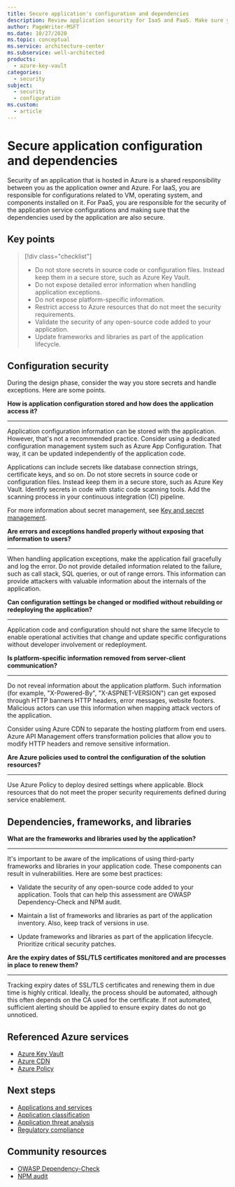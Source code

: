```yaml
---
title: Secure application's configuration and dependencies
description: Review application security for IaaS and PaaS. Make sure your configuration is secure. Also check the dependencies, frameworks, and libraries.
author: PageWriter-MSFT
ms.date: 10/27/2020
ms.topic: conceptual
ms.service: architecture-center
ms.subservice: well-architected
products:
  - azure-key-vault
categories: 
  - security
subject:
  - security
  - configuration
ms.custom:
  - article
---
```


# Secure application configuration and dependencies

Security of an application that is hosted in Azure is a shared responsibility between you as the application owner and Azure. For IaaS, you are responsible for configurations related to VM, operating system, and components installed on it. For PaaS, you are responsible for the security of the application service configurations and making sure that the dependencies used by the application are also secure.

## Key points
> [!div class="checklist"]
>- Do not store secrets in source code or configuration files. Instead keep them in a secure store, such as Azure Key Vault.
>- Do not expose detailed error information when handling application exceptions.
>- Do not expose platform-specific information.
>- Restrict access to Azure resources that do not meet the security requirements.
>- Validate the security of any open-source code added to your application.
>- Update frameworks and libraries as part of the application lifecycle. 

## Configuration security

During the design phase, consider the way you store secrets and handle exceptions. Here are some points.

<a id="secrets">**How is application configuration stored and how does the application access it?**</a>
***

Application configuration information can be stored with the application. However, that's not a recommended practice. Consider using a dedicated configuration management system such as Azure App Configuration. That way, it can be updated independently of the application code.

Applications can include secrets like database connection strings, certificate keys, and so on. Do not store secrets in source code or configuration files. Instead keep them in a secure store, such as Azure Key Vault. Identify secrets in code with static code scanning tools. Add the scanning process in your continuous integration (CI) pipeline.

For more information about secret management, see [Key and secret management](design-storage-keys.md).

**Are errors and exceptions handled properly without exposing that information to users?**
***

When handling application exceptions, make the application fail gracefully and log the error. Do not provide detailed information related to the failure, such as call stack, SQL queries, or out of range errors. This information can provide attackers with valuable information about the internals of the application.

<a id="config-change">**Can configuration settings be changed or modified without rebuilding or redeploying the application?**</a>
***

Application code and configuration should not share the same lifecycle to enable operational activities that change and update specific configurations without developer involvement or redeployment.

**Is platform-specific information removed from server-client communication?**
***

Do not reveal information about the application platform. Such information (for example, "X-Powered-By", "X-ASPNET-VERSION") can get exposed through HTTP banners HTTP headers, error messages, website footers. Malicious actors can use this information when mapping attack vectors of the application.

Consider using Azure CDN to separate the hosting platform from end users. Azure API Management offers transformation policies that allow you to modify HTTP headers and remove sensitive information.

**Are Azure policies used to control the configuration of the solution resources?**
***

Use Azure Policy to deploy desired settings where applicable. Block resources that do not meet the proper security requirements defined during service enablement.


## Dependencies, frameworks, and libraries

**What are the frameworks and libraries used by the application?**
***

It's important to be aware of the implications of using third-party frameworks and libraries in your application code. These components can result in vulnerabilities. Here are some best practices:

- Validate the security of any open-source code added to your application. Tools that can help this assessment are OWASP Dependency-Check and NPM audit.

- Maintain a list of frameworks and libraries as part of the application inventory. Also, keep track of versions in use.

- Update frameworks and libraries as part of the application lifecycle. Prioritize critical security patches.

<a id="SSL">**Are the expiry dates of SSL/TLS certificates monitored and are processes in place to renew them?**</a>
***

Tracking expiry dates of SSL/TLS certificates and renewing them in due time is highly critical. Ideally, the process should be automated, although this often depends on the CA used for the certificate. If not automated, sufficient alerting should be applied to ensure expiry dates do not go unnoticed.

## Referenced Azure services

- [Azure Key Vault](/azure/key-vault/general/overview)
- [Azure CDN](/azure/cdn/cdn-features)
- [Azure Policy](/azure/governance/policy/overview)


## Next steps

- [Applications and services](design-apps-services.md)
- [Application classification](design-apps-considerations.md)
- [Application threat analysis](design-threat-model.md)
- [Regulatory compliance](design-regulatory-compliance.md)

## Community resources

- [OWASP Dependency-Check](https://owasp.org/www-project-dependency-check/)
- [NPM audit](https://docs.npmjs.com/cli/audit)